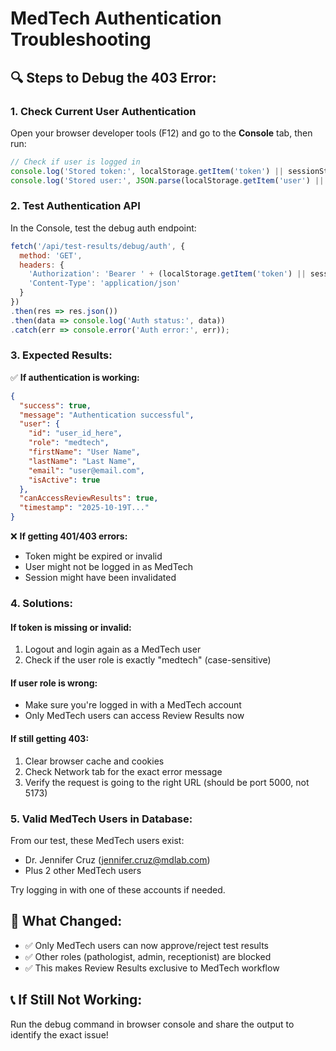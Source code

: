 # MedTech Authentication Troubleshooting

## 🔍 Steps to Debug the 403 Error:

### 1. **Check Current User Authentication**
Open your browser developer tools (F12) and go to the **Console** tab, then run:

```javascript
// Check if user is logged in
console.log('Stored token:', localStorage.getItem('token') || sessionStorage.getItem('token'));
console.log('Stored user:', JSON.parse(localStorage.getItem('user') || sessionStorage.getItem('user') || 'null'));
```

### 2. **Test Authentication API**
In the Console, test the debug auth endpoint:

```javascript
fetch('/api/test-results/debug/auth', {
  method: 'GET',
  headers: {
    'Authorization': 'Bearer ' + (localStorage.getItem('token') || sessionStorage.getItem('token')),
    'Content-Type': 'application/json'
  }
})
.then(res => res.json())
.then(data => console.log('Auth status:', data))
.catch(err => console.error('Auth error:', err));
```

### 3. **Expected Results:**

✅ **If authentication is working:**
```json
{
  "success": true,
  "message": "Authentication successful",
  "user": {
    "id": "user_id_here",
    "role": "medtech",
    "firstName": "User Name",
    "lastName": "Last Name",
    "email": "user@email.com",
    "isActive": true
  },
  "canAccessReviewResults": true,
  "timestamp": "2025-10-19T..."
}
```

❌ **If getting 401/403 errors:**
- Token might be expired or invalid
- User might not be logged in as MedTech
- Session might have been invalidated

### 4. **Solutions:**

#### **If token is missing or invalid:**
1. Logout and login again as a MedTech user
2. Check if the user role is exactly "medtech" (case-sensitive)

#### **If user role is wrong:**
- Make sure you're logged in with a MedTech account
- Only MedTech users can access Review Results now

#### **If still getting 403:**
1. Clear browser cache and cookies
2. Check Network tab for the exact error message
3. Verify the request is going to the right URL (should be port 5000, not 5173)

### 5. **Valid MedTech Users in Database:**
From our test, these MedTech users exist:
- Dr. Jennifer Cruz (jennifer.cruz@mdlab.com)
- Plus 2 other MedTech users

Try logging in with one of these accounts if needed.

## 🚀 **What Changed:**
- ✅ Only MedTech users can now approve/reject test results
- ✅ Other roles (pathologist, admin, receptionist) are blocked
- ✅ This makes Review Results exclusive to MedTech workflow

## 📞 **If Still Not Working:**
Run the debug command in browser console and share the output to identify the exact issue!